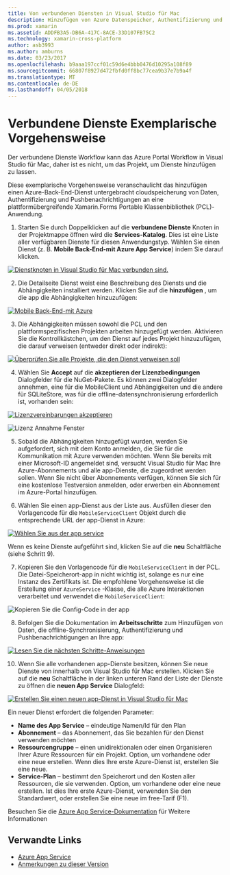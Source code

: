 ```yaml
---
title: Von verbundenen Diensten in Visual Studio für Mac
description: Hinzufügen von Azure Datenspeicher, Authentifizierung und Pushbenachrichtigungen auf mobile apps aus Visual Studio für Mac
ms.prod: xamarin
ms.assetid: ADDFB3A5-DB6A-417C-8ACE-33D107FB75C2
ms.technology: xamarin-cross-platform
author: asb3993
ms.author: amburns
ms.date: 03/23/2017
ms.openlocfilehash: b9aaa197ccf01c59d6e4bbb0476d10295a108f89
ms.sourcegitcommit: 66807f8927d472fbfd0ff8bc77cea9b37e7b9a4f
ms.translationtype: MT
ms.contentlocale: de-DE
ms.lasthandoff: 04/05/2018
---
```

# <a name="connected-services-walkthrough"></a>Verbundene Dienste Exemplarische Vorgehensweise

Der verbundene Dienste Workflow kann das Azure Portal Workflow in Visual Studio für Mac, daher ist es nicht, um das Projekt, um Dienste hinzufügen zu lassen.

Diese exemplarische Vorgehensweise veranschaulicht das hinzufügen einen Azure-Back-End-Dienst untergebracht cloudspeicherung von Daten, Authentifizierung und Pushbenachrichtigungen an eine plattformübergreifende Xamarin.Forms Portable Klassenbibliothek (PCL)-Anwendung.


1.  Starten Sie durch Doppelklicken auf die **verbundene Dienste** Knoten in der Projektmappe öffnen wird die **Services-Katalog**.
  Dies ist eine Liste aller verfügbaren Dienste für diesen Anwendungstyp. Wählen Sie einen Dienst (z. B. **Mobile Back-End-mit Azure App Service**) indem Sie darauf klicken.

  [![](connected-services-images/image001-sml.png "Dienstknoten in Visual Studio für Mac verbunden sind.")](connected-services-images/image001.png#lightbox)

2. Die Detailseite Dienst weist eine Beschreibung des Diensts und die Abhängigkeiten installiert werden.
  Klicken Sie auf die **hinzufügen** , um die app die Abhängigkeiten hinzuzufügen:

  [![](connected-services-images/image002-sml.png "Mobile Back-End-mit Azure")](connected-services-images/image002.png#lightbox)

3. Die Abhängigkeiten müssen sowohl die PCL und den plattformspezifischen Projekten arbeiten hinzugefügt werden.
  Aktivieren Sie die Kontrollkästchen, um den Dienst auf jedes Projekt hinzuzufügen, die darauf verweisen (entweder direkt oder indirekt):

  [![](connected-services-images/image003-sml.png "Überprüfen Sie alle Projekte, die den Dienst verweisen soll")](connected-services-images/image003.png#lightbox)

4. Wählen Sie **Accept** auf die **akzeptieren der Lizenzbedingungen** Dialogfelder für die NuGet-Pakete.
  Es können zwei Dialogfelder annehmen, eine für die MobileClient und Abhängigkeiten und die andere für SQLiteStore, was für die offline-datensynchronisierung erforderlich ist, vorhanden sein:

  [![](connected-services-images/image004-sml.png "Lizenzvereinbarungen akzeptieren")](connected-services-images/image004.png#lightbox)

  ![](connected-services-images/image005.png "Lizenz Annahme Fenster")

5. Sobald die Abhängigkeiten hinzugefügt wurden, werden Sie aufgefordert, sich mit dem Konto anmelden, die Sie für die Kommunikation mit Azure verwenden möchten.
  Wenn Sie bereits mit einer Microsoft-ID angemeldet sind, versucht Visual Studio für Mac Ihre Azure-Abonnements und alle app-Dienste, die zugeordnet werden sollen. Wenn Sie nicht über Abonnements verfügen, können Sie sich für eine kostenlose Testversion anmelden, oder erwerben ein Abonnement im Azure-Portal hinzufügen.

6. Wählen Sie einen app-Dienst aus der Liste aus. Ausfüllen dieser den Vorlagencode für die `MobileServiceClient` Objekt durch die entsprechende URL der app-Dienst in Azure:

  [![](connected-services-images/image006-sml.png "Wählen Sie aus der app service")](connected-services-images/image006.png#lightbox)

  Wenn es keine Dienste aufgeführt sind, klicken Sie auf die **neu** Schaltfläche (siehe Schritt 9).

7. Kopieren Sie den Vorlagencode für die `MobileServiceClient` in der PCL. Die Datei-Speicherort-app in nicht wichtig ist, solange es nur eine Instanz des Zertifikats ist.
  Die empfohlene Vorgehensweise ist die Erstellung einer `AzureService` -Klasse, die alle Azure Interaktionen verarbeitet und verwendet die `MobileServiceClient`:

  ![](connected-services-images/image007.png "Kopieren Sie die Config-Code in der app")

8. Befolgen Sie die Dokumentation im **Arbeitsschritte** zum Hinzufügen von Daten, die offline-Synchronisierung, Authentifizierung und Pushbenachrichtigungen an Ihre app:

  [![](connected-services-images/image008-sml.png "Lesen Sie die nächsten Schritte-Anweisungen")](connected-services-images/image008.png#lightbox)

10. Wenn Sie alle vorhandenen app-Dienste besitzen, können Sie neue Dienste von innerhalb von Visual Studio für Mac erstellen.
  Klicken Sie auf die **neu** Schaltfläche in der linken unteren Rand der Liste der Dienste zu öffnen die **neuen App Service** Dialogfeld:

  [![](connected-services-images/image009-sml.png "Erstellen Sie einen neuen app-Dienst in Visual Studio für Mac")](connected-services-images/image009.png#lightbox)

Ein neuer Dienst erfordert die folgenden Parameter:

-   **Name des App Service** – eindeutige Namen/Id für den Plan
-   **Abonnement** – das Abonnement, das Sie bezahlen für den Dienst verwenden möchten
-   **Ressourcengruppe** – einen unidirektionalen oder einen Organisieren Ihrer Azure Ressourcen für ein Projekt. Option, um vorhandene oder eine neue erstellen. Wenn dies Ihre erste Azure-Dienst ist, erstellen Sie eine neue.
-   **Service-Plan** – bestimmt den Speicherort und den Kosten aller Ressourcen, die sie verwenden. Option, um vorhandene oder eine neue erstellen. Ist dies Ihre erste Azure-Dienst, verwenden Sie den Standardwert, oder erstellen Sie eine neue im free-Tarif (F1).

Besuchen Sie die [Azure App Service-Dokumentation](https://docs.microsoft.com/azure/app-service/) für Weitere Informationen


## <a name="related-links"></a>Verwandte Links

- [Azure App Service](https://docs.microsoft.com/en-us/azure/app-service/)
- [Anmerkungen zu dieser Version](https://developer.xamarin.com/releases/studio/xamarin.studio_6.2/xamarin.studio_6.2/#Connected_Services)
